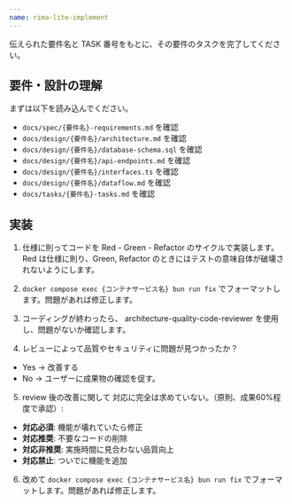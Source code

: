 ```yaml
---
name: rima-lite-implement
---
```


伝えられた要件名と TASK 番号をもとに、その要件のタスクを完了してください。

## 要件・設計の理解

まずは以下を読み込んでください。

- `docs/spec/{要件名}-requirements.md` を確認
- `docs/design/{要件名}/architecture.md` を確認
- `docs/design/{要件名}/database-schema.sql` を確認
- `docs/design/{要件名}/api-endpoints.md` を確認
- `docs/design/{要件名}/interfaces.ts` を確認
- `docs/design/{要件名}/dataflow.md` を確認
- `docs/tasks/{要件名}-tasks.md` を確認


## 実装

1. 仕様に則ってコードを Red - Green - Refactor のサイクルで実装します。Red は仕様に則り、Green, Refactor のときにはテストの意味自体が破壊されないようにします。

2. `docker compose exec {コンテナサービス名} bun run fix` でフォーマットします。問題があれば修正します。

3. コーディングが終わったら、 architecture-quality-code-reviewer を使用し、問題がないか確認します。

4. レビューによって品質やセキュリティに問題が見つかったか？
  - Yes
    -> 改善する
  - No
    -> ユーザーに成果物の確認を促す。

5. review 後の改善に関して
対応に完全は求めていない。（原則、成果60%程度で承認）:

- **対応必須**: 機能が壊れていたら修正
- **対応推奨**: 不要なコードの削除
- **対応非推奨**: 実施時間に見合わない品質向上
- **対応禁止**: ついでに機能を追加

6. 改めて `docker compose exec {コンテナサービス名} bun run fix` でフォーマットします。問題があれば修正します。
